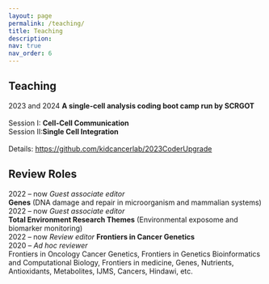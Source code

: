 ```yaml
---
layout: page
permalink: /teaching/
title: Teaching
description: 
nav: true
nav_order: 6
---
```


## Teaching
2023 and 2024 **A single-cell analysis coding boot camp run by SCRGOT** <br />
<br />
    Session I: **Cell-Cell Communication**<br />
    Session II:**Single Cell Integration** <br />
<br />
Details: https://github.com/kidcancerlab/2023CoderUpgrade<br />



## Review Roles
2022 – now  	*Guest associate editor*    <br />
            **Genes** (DNA damage and repair in microorganism and mammalian systems) <br />
2022 – now   *Guest associate editor* <br />
            **Total Environment Research Themes** (Environmental exposome and biomarker monitoring)<br />
2022 – now  	*Review editor*
            **Frontiers in Cancer Genetics** <br />
2020 – 	*Ad hoc reviewer* <br />
            Frontiers in Oncology Cancer Genetics, Frontiers in Genetics Bioinformatics and Computational Biology, Frontiers in medicine, Genes, Nutrients, Antioxidants, Metabolites, IJMS, Cancers, Hindawi, etc. <br />
